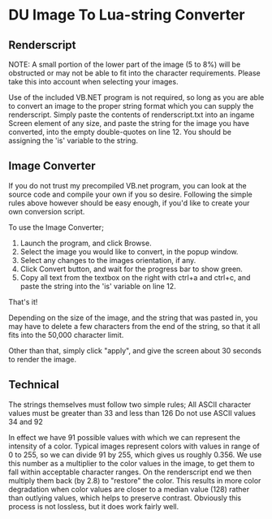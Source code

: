 # DU Image To Lua-string Converter

## Renderscript

NOTE: A small portion of the lower part of the image (5 to 8%) will be obstructed or may not be able to fit into the character requirements. Please take this into account when selecting your images.

Use of the included VB.NET program is not required, so long as you are able to convert an image to the proper string format which you can supply the renderscript.
Simply paste the contents of renderscript.txt into an ingame Screen element of any size, and paste the string for the image you have converted, into the empty double-quotes on line 12. You should be assigning the 'is' variable to the string.

## Image Converter

If you do not trust my precompiled VB.net program, you can look at the source code and compile your own if you so desire.
Following the simple rules above however should be easy enough, if you'd like to create your own conversion script.

To use the Image Converter;
	<ol>
	<li>Launch the program, and click Browse.</li>
	<li>Select the image you would like to convert, in the popup window.</li>
	<li>Select any changes to the images orientation, if any.</li>
	<li>Click Convert button, and wait for the progress bar to show green.</li>
	<li>Copy all text from the textbox on the right with ctrl+a and ctrl+c, and paste the string into the 'is' variable on line 12.</li>
	</ol>
That's it!

Depending on the size of the image, and the string that was pasted in, you may have to delete a few characters from the end of the string, so that it all fits into the 50,000 character limit.

Other than that, simply click "apply", and give the screen about 30 seconds to render the image.

## Technical

The strings themselves must follow two simple rules;
	All ASCII character values must be greater than 33 and less than 126
	Do not use ASCII values 34 and 92
	
In effect we have 91 possible values with which we can represent the intensity of a color.
Typical images represent colors with values in range of 0 to 255, so we can divide 91 by 255, which gives us roughly 0.356.
We use this number as a multiplier to the color values in the image, to get them to fall within acceptable character ranges.
On the renderscript end we then multiply them back (by 2.8) to "restore" the color. This results in more color degradation when color values are closer to a median value (128) rather than outlying values, which helps to preserve contrast.
Obviously this process is not lossless, but it does work fairly well.
